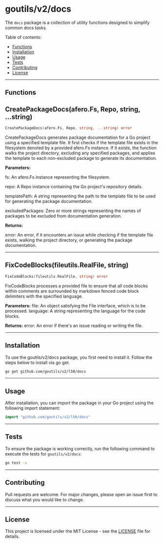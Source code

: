 # goutils/v2/docs

The `docs` package is a collection of utility functions
designed to simplify common docs tasks.

Table of contents:

- [Functions](#functions)
- [Installation](#installation)
- [Usage](#usage)
- [Tests](#tests)
- [Contributing](#contributing)
- [License](#license)

---

## Functions

## CreatePackageDocs(afero.Fs, Repo, string, ...string)

```go
CreatePackageDocs(afero.Fs, Repo, string, ...string) error
```

CreatePackageDocs generates package documentation for a Go project using
a specified template file. It first checks if the template file exists in
the filesystem denoted by a provided afero.Fs instance. If it exists, the
function walks the project directory, excluding any specified packages,
and applies the template to each non-excluded package to generate its
documentation.

**Parameters:**

fs: An afero.Fs instance representing the filesystem.

repo: A Repo instance containing the Go project's repository details.

templatePath: A string representing the path to the template file to be
used for generating the package documentation.

excludedPackages: Zero or more strings representing the names of packages
to be excluded from documentation generation.

**Returns:**

error: An error, if it encounters an issue while checking if the template
file exists, walking the project directory, or generating the package
documentation.

---

## FixCodeBlocks(fileutils.RealFile, string)

```go
FixCodeBlocks(fileutils.RealFile, string) error
```

FixCodeBlocks processes a provided file to ensure that all code
blocks within comments are surrounded by markdown fenced code block
delimiters with the specified language.

**Parameters:**
file: An object satisfying the File interface, which is to be processed.
language: A string representing the language for the code blocks.

**Returns:**
error: An error if there's an issue reading or writing the file.

---

## Installation

To use the goutils/v2/docs package, you first need to install it.
Follow the steps below to install via go get.

```bash
go get github.com/goutils/v2/l50/docs
```

---

## Usage

After installation, you can import the package in your Go project
using the following import statement:

```go
import "github.com/goutils/v2/l50/docs"
```

---

## Tests

To ensure the package is working correctly, run the following
command to execute the tests for `goutils/v2/docs`:

```bash
go test -v
```

---

## Contributing

Pull requests are welcome. For major changes,
please open an issue first to discuss what
you would like to change.

---

## License

This project is licensed under the MIT
License - see the [LICENSE](../LICENSE)
file for details.
